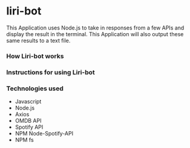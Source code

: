 # liri-bot

This Application uses Node.js to take in responses from a few APIs and display the result in the terminal.  This Application will also output these same results to a text file.

### How Liri-bot works


### Instructions for using Liri-bot


### Technologies used
* Javascript
* Node.js
* Axios
* OMDB API
* Spotify API
* NPM Node-Spotify-API
* NPM fs
